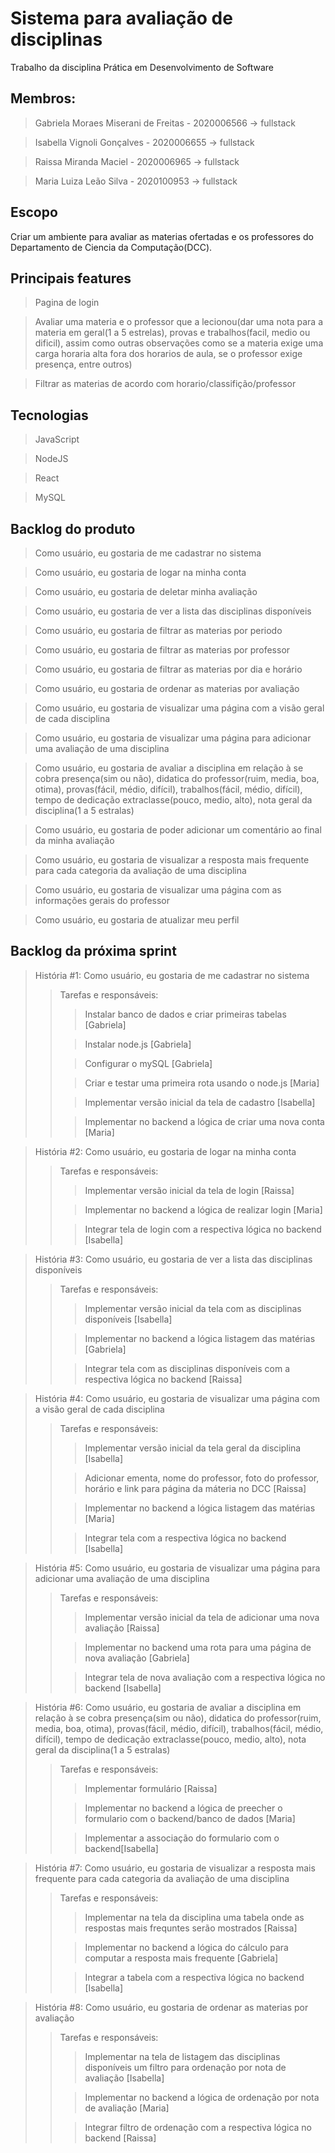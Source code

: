 # Sistema para avaliação de disciplinas
Trabalho da disciplina Prática em Desenvolvimento de Software 

## Membros:
> Gabriela Moraes Miserani de Freitas - 2020006566 -> fullstack

> Isabella Vignoli Gonçalves - 2020006655 -> fullstack

> Raissa Miranda Maciel - 2020006965 -> fullstack

> Maria Luiza Leão Silva - 2020100953 -> fullstack

## Escopo
Criar um ambiente para avaliar as materias ofertadas e os professores do Departamento de Ciencia da Computação(DCC).

## Principais features
> Pagina de login

> Avaliar uma materia e o professor que a lecionou(dar uma nota para a materia em geral(1 a 5 estrelas), provas e trabalhos(facil, medio ou dificil), assim como outras observações como se a materia exige uma carga horaria alta fora dos horarios de aula, se o professor exige presença, entre outros)

> Filtrar as materias de acordo com horario/classifição/professor

## Tecnologias
> JavaScript

> NodeJS

> React

> MySQL

## Backlog do produto
> Como usuário, eu gostaria de me cadastrar no sistema

> Como usuário, eu gostaria de logar na minha conta

> Como usuário, eu gostaria de deletar minha avaliação

> Como usuário, eu gostaria de ver a lista das disciplinas disponíveis

> Como usuário, eu gostaria de filtrar as materias por periodo

> Como usuário, eu gostaria de filtrar as materias por professor

> Como usuário, eu gostaria de filtrar as materias por dia e horário

> Como usuário, eu gostaria de ordenar as materias por avaliação

> Como usuário, eu gostaria de visualizar uma página com a visão geral de cada disciplina

> Como usuário, eu gostaria de visualizar uma página para adicionar uma avaliação de uma disciplina 

> Como usuário, eu gostaria de avaliar a disciplina em relação à se cobra presença(sim ou não), didatica do professor(ruim, media, boa, otima), provas(fácil, médio, difícil), trabalhos(fácil, médio, difícil), tempo de dedicação extraclasse(pouco, medio, alto), nota geral da disciplina(1 a 5 estralas)

> Como usuário, eu gostaria de poder adicionar um comentário ao final da minha avaliação

> Como usuário, eu gostaria de visualizar a resposta mais frequente para cada categoria da avaliação de uma disciplina

> Como usuário, eu gostaria de visualizar uma página com as informações gerais do professor

> Como usuário, eu gostaria de atualizar meu perfil

## Backlog da próxima sprint
> História #1: Como usuário, eu gostaria de me cadastrar no sistema
>>Tarefas e responsáveis:
>>>Instalar banco de dados e criar primeiras tabelas [Gabriela]
>>
>>>Instalar node.js [Gabriela]
>>
>>>Configurar o mySQL [Gabriela]
>>
>>>Criar e testar uma primeira rota usando o node.js [Maria]
>>
>>>Implementar versão inicial da tela de cadastro [Isabella]
>>
>>>Implementar no backend a lógica de criar uma nova conta [Maria]

> História #2: Como usuário, eu gostaria de logar na minha conta
>>Tarefas e responsáveis:
>>>Implementar versão inicial da tela de login [Raissa]
>>
>>>Implementar no backend a lógica de realizar login [Maria]
>>
>>>Integrar tela de login com a respectiva lógica no backend [Isabella]

> História #3: Como usuário, eu gostaria de ver a lista das disciplinas disponíveis
>>Tarefas e responsáveis:
>>>Implementar versão inicial da tela com as disciplinas disponíveis [Isabella]
>>
>>>Implementar no backend a lógica listagem das matérias [Gabriela]
>>
>>>Integrar tela com as disciplinas disponíveis com a respectiva lógica no backend [Raissa]
  
> História #4: Como usuário, eu gostaria de visualizar uma página com a visão geral de cada disciplina
>>Tarefas e responsáveis:
>>>Implementar versão inicial da tela geral da disciplina [Isabella]
>>
>>>Adicionar ementa, nome do professor, foto do professor, horário e link para página da máteria no DCC [Raissa]
>>
>>>Implementar no backend a lógica listagem das matérias [Maria]
>>
>>>Integrar tela com a respectiva lógica no backend [Isabella]

> História #5: Como usuário, eu gostaria de visualizar uma página para adicionar uma avaliação de uma disciplina 
>>Tarefas e responsáveis:
>>>Implementar versão inicial da tela de adicionar uma nova avaliação [Raissa]
>>
>>>Implementar no backend uma rota para uma página de nova avaliação [Gabriela]
>>
>>>Integrar tela de nova avaliação com a respectiva lógica no backend [Isabella]

> História #6: Como usuário, eu gostaria de avaliar a disciplina em relação à se cobra presença(sim ou não), didatica do professor(ruim, media, boa, otima), provas(fácil, médio, difícil), trabalhos(fácil, médio, difícil), tempo de dedicação extraclasse(pouco, medio, alto), nota geral da disciplina(1 a 5 estralas)
>>Tarefas e responsáveis:
>>>Implementar formulário [Raissa]
>>
>>>Implementar no backend a lógica de preecher o formulario com o backend/banco de dados [Maria]
>>
>>>Implementar a associação do formulario com o backend[Isabella]

> História #7: Como usuário, eu gostaria de visualizar a resposta mais frequente para cada categoria da avaliação de uma disciplina
>>Tarefas e responsáveis:
>>>Implementar na tela da disciplina uma tabela onde as respostas mais frequntes serão mostrados [Raissa]
>>
>>>Implementar no backend a lógica do cálculo para computar a resposta mais frequente [Gabriela]
>>
>>>Integrar a tabela com a respectiva lógica no backend [Isabella]

> História #8: Como usuário, eu gostaria de ordenar as materias por avaliação
>>Tarefas e responsáveis:
>>>Implementar na tela de listagem das disciplinas disponíveis um filtro para ordenação por nota de avaliação [Isabella]
>>
>>>Implementar no backend a lógica de ordenação por nota de avaliação [Maria]
>>
>>>Integrar filtro de ordenação com a respectiva lógica no backend [Raissa]

